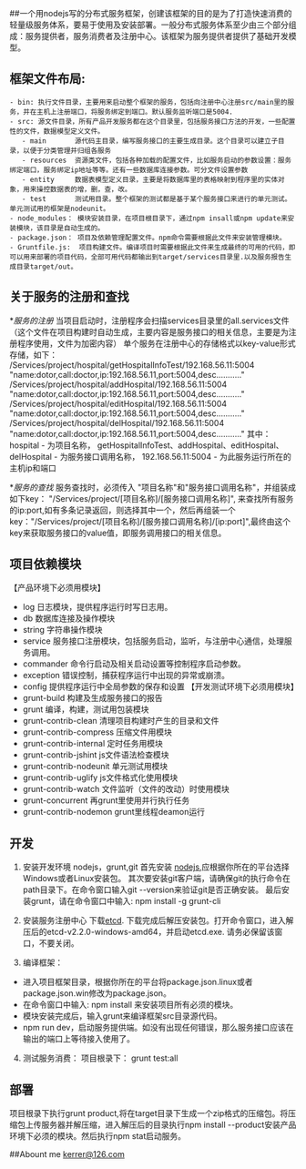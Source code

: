
##一个用nodejs写的分布式服务框架，创建该框架的目的是为了打造快速消费的轻量级服务体系，要易于使用及安装部署。一般分布式服务体系至少由三个部分组成：服务提供者，服务消费者及注册中心。该框架为服务提供者提供了基础开发模型。

## 框架文件布局:
    - bin: 执行文件目录，主要用来启动整个框架的服务，包括向注册中心注册src/main里的服务，并在主机上注册端口，将服务绑定到端口。默认服务监听端口是5004.
    - src: 源文件目录，所有产品开发服务都在这个目录里，包括服务接口方法的开发，一些配置性的文件，数据模型定义文件。
       - main       源代码主目录，编写服务接口的主要生成目录。这个目录可以建立子目录，以便于分类管理并归组各服务
       - resources  资源类文件，包括各种加载的配置文件，比如服务启动的参数设置：服务绑定端口，服务绑定ip地址等等。还有一些数据库连接参数。可分文件设置参数
       - entity     数据表模型定义目录，主要是将数据库里的表格映射到程序里的实体对象，用来操控数据表的增，删，查，改。
       - test       测试用目录。整个框架的测试都是基于某个服务接口来进行的单元测试。单元测试用的框架是nodeunit。
    - node_modules： 模块安装目录，在项目根目录下，通过npm insall或npm update来安装模块，该目录是自动生成的。
    - package.json： 项目及依赖管理配置文件。npm命令需要根据此文件来安装管理模块。
    - Gruntfile.js:  项目构建文件。编译项目时需要根据此文件来生成最终的可用的代码，即可以用来部署的项目代码，全部可用代码都输出到target/services目录里.以及服务报告生成目录target/out。
    
## 关于服务的注册和查找
  **服务的注册*
   当项目启动时，注册程序会扫描services目录里的all.services文件（这个文件在项目构建时自动生成，主要内容是服务接口的相关信息，主要是为注册程序使用，文件为加密内容）
   单个服务在注册中心的存储格式以key-value形式存储，如下：
   /Services/project/hospital/getHospitalInfoTest/192.168.56.11:5004    "name:dotor,call:doctor,ip:192.168.56.11,port:5004,desc..........."
   /Services/project/hospital/addHospital/192.168.56.11:5004            "name:dotor,call:doctor,ip:192.168.56.11,port:5004,desc..........."
   /Services/project/hospital/editHospital/192.168.56.11:5004           "name:dotor,call:doctor,ip:192.168.56.11,port:5004,desc..........."
   /Services/project/hospital/delHospital/192.168.56.11:5004            "name:dotor,call:doctor,ip:192.168.56.11,port:5004,desc..........."
   其中：
   hospital - 为项目名称，
   getHospitalInfoTest、addHospital、editHospital、delHospital - 为服务接口调用名称，
   192.168.56.11:5004 - 为此服务运行所在的主机ip和端口
  
  **服务的查找*
   服务查找时，必须传入 "项目名称"和"服务接口调用名称"，并组装成如下key： "/Services/project/[项目名称]/[服务接口调用名称]", 来查找所有服务的ip:port,如有多条记录返回，则选择其中一个，然后再组装一个key："/Services/project/[项目名称]/[服务接口调用名称]/[ip:port]",最终由这个key来获取服务接口的value值，即服务调用接口的相关信息。
   
      
## 项目依赖模块
  【产品环境下必须用模块】
   - log   日志模块，提供程序运行时写日志用。
   - db 数据库连接及操作模块
   - string  字符串操作模块
   - service 服务接口注册模块，包括服务启动，监听，与注册中心通信，处理服务调用。
   - commander 命令行启动及相关启动设置等控制程序启动参数。
   - exception 错误控制，捕获程序运行中出现的异常或崩溃。
   - config 提供程序运行中全局参数的保存和设置
 【开发测试环境下必须用模块】
   - grunt-build  构建及生成服务接口的报告
   - grunt  编译，构建，测试用包装模块
   - grunt-contrib-clean 清理项目构建时产生的目录和文件
   - grunt-contrib-compress 压缩文件用模块
   - grunt-contrib-internal 定时任务用模块
   - grunt-contrib-jshint   js文件语法检查模块
   - grunt-contrib-nodeunit 单元测试用模块
   - grunt-contrib-uglify   js文件格式化使用模块
   - grunt-contrib-watch    文件监听（文件的改动）时使用模块
   - grunt-concurrent       再grunt里使用并行执行任务
   - grunt-contrib-nodemon  grunt里线程deamon运行
  
## 开发
 1. 安装开发环境 nodejs，grunt,git 
   首先安装 [nodejs](http://www.nodejs.org),应根据你所在的平台选择Windows或者Linux安装包。
   其次要安装git客户端，请确保git的执行命令在path目录下。在命令窗口输入git --version来验证git是否正确安装。
   最后安装grunt，请在命令窗口中输入: npm install -g grunt-cli
   
 2. 安装服务注册中心
   下载[etcd](https://github.com/coreos/etcd/releases/download/v2.2.0/etcd-v2.2.0-windows-amd64.zip). 下载完成后解压安装包。打开命令窗口，进入解压后的etcd-v2.2.0-windows-amd64，并启动etcd.exe. 请务必保留该窗口，不要关闭。
    
 3. 编译框架：
   - 进入项目框架目录，根据你所在的平台将package.json.linux或者package.json.win修改为package.json。
   - 在命令窗口中输入: npm install 来安装项目所有必须的模块。
   - 模块安装完成后，输入grunt来编译框架src目录源代码。
   - npm run dev，启动服务提供端。如没有出现任何错误，那么服务接口应该在输出的端口上等待接入使用了。
   
 4. 测试服务消费：
   项目根录下： grunt test:all

## 部署
  项目根录下执行grunt product,将在target目录下生成一个zip格式的压缩包。将压缩包上传服务器并解压缩，进入解压后的目录执行npm install --product安装产品环境下必须的模块。然后执行npm stat启动服务。


##Abount me
  <kerrer@126.com>
